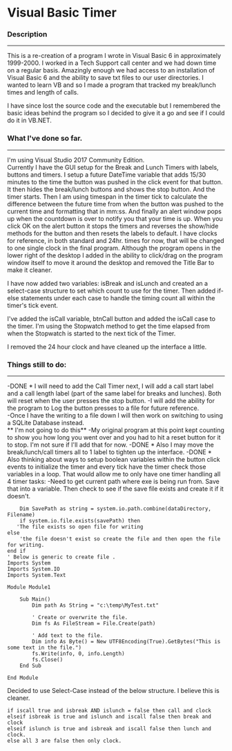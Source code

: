 # Visual Basic Timer

### Description
------
This is a re-creation of a program I wrote in Visual Basic 6 in approximately 1999-2000.  I worked in a Tech Support call center and we had down time on a regular basis.  Amazingly enough we had access to an installation of Visual Basic 6 and the ability to save txt files to our user directories.  I wanted to learn VB and so I made a program that tracked my break/lunch times and length of calls. 

I have since lost the source code and the executable but I remembered the basic ideas behind the program so I decided to give it a go and see if I could do it in VB.NET.  

### What I've done so far.
------
I'm using Visual Studio 2017 Community Edition.  
Currently I have the GUI setup for the Break and Lunch Timers with labels, buttons and timers.  I setup a future DateTime variable that adds 15/30 minutes to the time the button was pushed in the click event for that button. It then hides the break/lunch buttons and shows the stop button.  And the timer starts. Then I am using timespan in the timer tick to calculate the difference between the future time from when the button was pushed to the current time and formatting that in mm:ss.  And finally an alert window pops up when the countdown is over to notify you that your time is up. When you click OK on the alert button it stops the timers and reverses the show/hide methods for the button and then resets the labels to default.
I have clocks for reference, in both standard and 24hr. times for now, that will be changed to one single clock in the final program.  Although the program opens in the lower right of the desktop I added in the ability to click/drag on the program window itself to move it around the desktop and removed the Title Bar to make it cleaner.

I have now added two variables: isBreak and isLunch and created an a select-case structure to set which count to use for the timer.  Then added if-else statements under each case to handle the timing count all within the timer's tick event.  

I've added the isCall variable, btnCall button and added the isCall case to the timer.  I'm using the Stopwatch method to get the time elapsed from when the Stopwatch is started to the next tick of the Timer.  

I removed the 24 hour clock and have cleaned up the interface a little.


### Things still to do:
------
-DONE * I will need to add the Call Timer next, I will add a call start label and a call length label (part of the same label for breaks and lunches).  Both will reset when the user presses the stop button.
-I will add the ability for the program to Log the button presses to a file for future reference.  
-Once I have the writing to a file down I will then work on switching to using a SQLite Database instead.  
** I'm not going to do this** -My original program at this point kept counting to show you how long you went over and you had to hit a reset button for it to stop.  I'm not sure if I'll add that for now.
-DONE * Also I may move the break/lunch/call timers all to 1 label to tighten up the interface.
-DONE * Also thinking about ways to setup boolean variables within the button click events to initialize the timer and every tick have the timer check those variables in a loop.  That would allow me to only have one timer handling all 4 timer tasks:
-Need to get current path where exe is being run from. Save that into a variable. Then check to see if the save file exists and create it if it doesn't.  

``` Dim dataDirectory As String = String.Format("{0}\Data\", Environment.CurrentDirectory)
    Dim SavePath as string = system.io.path.combine(dataDirectory, Filename)
    if system.io.file.exists(savePath) then
   'The file exists so open file for writing
else 
    'the file doesn't exist so create the file and then open the file for writing.
end if
' Below is generic to create file .
Imports System
Imports System.IO
Imports System.Text

Module Module1

    Sub Main()
        Dim path As String = "c:\temp\MyTest.txt"

        ' Create or overwrite the file.
        Dim fs As FileStream = File.Create(path)

        ' Add text to the file.
        Dim info As Byte() = New UTF8Encoding(True).GetBytes("This is some text in the file.")
        fs.Write(info, 0, info.Length)
        fs.Close()
    End Sub

End Module

```
 Decided to use Select-Case instead of the below structure.  I believe this is cleaner.
 ```
 if iscall true and isbreak AND islunch = false then call and clock
 elseif isbreak is true and islunch and iscall false then break and clock
 elseif islunch is true and isbreak and iscall false then lunch and clock.
 else all 3 are false then only clock.
 ```
